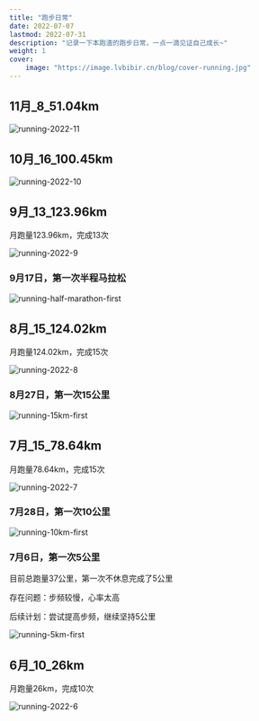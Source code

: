 ```yaml
---
title: "跑步日常" 
date: 2022-07-07 
lastmod: 2022-07-31
description: "记录一下本跑渣的跑步日常，一点一滴见证自己成长~"
weight: 1 
cover:
    image: "https://image.lvbibir.cn/blog/cover-running.jpg"
---
```


## 11月_8_51.04km

![running-2022-11](https://image.lvbibir.cn/blog/running-2022-11.png)

## 10月_16_100.45km

![running-2022-10](https://image.lvbibir.cn/blog/running-2022-10.png)



## 9月_13_123.96km

月跑量123.96km，完成13次

![running-2022-9](https://image.lvbibir.cn/blog/running-2022-9.png)

### 9月17日，第一次半程马拉松

![running-half-marathon-first](https://image.lvbibir.cn/blog/running-half-marathon-first.jpg)



## 8月_15_124.02km

月跑量124.02km，完成15次

![running-2022-8](https://image.lvbibir.cn/blog/running-2022-8.jpg)

### 8月27日，第一次15公里

![running-15km-first](https://image.lvbibir.cn/blog/running-15km-first.jpg)

## 7月_15_78.64km

月跑量78.64km，完成15次

![running-2022-7](https://image.lvbibir.cn/blog/running-2022-7.jpg)

### 7月28日，第一次10公里

![running-10km-first](https://image.lvbibir.cn/blog/running-10km-first.jpg)


### 7月6日，第一次5公里

目前总跑量37公里，第一次不休息完成了5公里

存在问题：步频较慢，心率太高

后续计划：尝试提高步频，继续坚持5公里

![running-5km-first](https://image.lvbibir.cn/blog/running-5km-first.jpg)

## 6月_10_26km

月跑量26km，完成10次

![running-2022-6](https://image.lvbibir.cn/blog/running-2022-6.jpg)